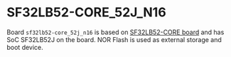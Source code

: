 # SF32LB52-CORE_52J_N16
Board `sf32lb52-core_52j_n16` is based on [SF32LB52-CORE board](http://10.21.10.172:6600/devkits/sf32lb52x/SF32LB52-DevKit-Core-3p3.html) and 
has SoC SF32LB52J on the board. NOR Flash is used as external storage and boot device.

